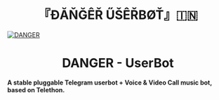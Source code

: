 <h1 align="center">
<b> 『ĐĂŇĞÊŘ ŰŠÊŘBØŤ』🇮🇳 </b>
</h1>

[![DANGER](https://te.legra.ph/file/53282eea1bc89766b75a3.jpg)](https://github.com/GwGYT/GWG_X_USERBOT)

</p>
<h1 align="center">
  <b>DANGER - UserBot</b>
</h1>

<b>A stable pluggable Telegram userbot + Voice & Video Call music bot, based on Telethon.</b>
